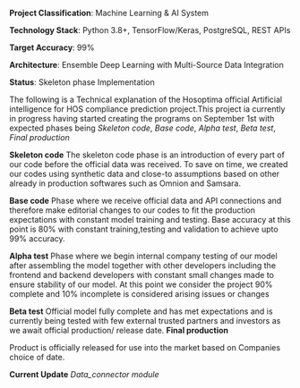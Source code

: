 **Project Classification**: Machine Learning & AI System


**Technology Stack**: Python 3.8+, TensorFlow/Keras, PostgreSQL, REST APIs


**Target Accuracy**: 99%


**Architecture**: Ensemble Deep Learning with Multi-Source Data Integration


**Status**: Skeleton phase Implementation

The following is a Technical explanation of the Hosoptima official Artificial intelligence for HOS compliance prediction project.This project ia currently in progress having started creating the programs on September 1st with expected phases being *Skeleton code*, *Base code*, *Alpha test*, *Beta test*, *Final production*

**Skeleton code**
The skeleton code phase is an introduction of every part of our code before the official data was received. To save on time, we created our codes using synthetic data and close-to assumptions based on other already in production softwares such as Omnion and Samsara.

**Base code**
Phase where we receive official data and API connections and therefore make editorial changes to our codes to fit the production expectations with constant model training and testing. Base accuracy at this point is 80% with constant training,testing and validation to achieve upto 99% accuracy.

**Alpha test**
Phase where we begin internal company testing of our model after assembling the model together with other developers including the frontend and backend developers with constant small changes made to ensure stability of our model. At this point we consider the project 90% complete and 10% incomplete is considered arising issues or changes

**Beta test**
Official model fully complete and has met expectations and is currently being tested with few external trusted partners and investors as we await official production/ release date.
**Final production**

Product is officially released for use into the market based on Companies choice of date.

**Current Update**
*Data_connector module*



